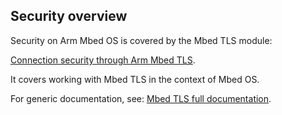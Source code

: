 ## Security overview

Security on Arm Mbed OS is covered by the Mbed TLS module:

[Connection security through Arm Mbed TLS](/docs/development/reference/tls.html).

It covers working with Mbed TLS in the context of Mbed OS. 

For generic documentation, see:
[Mbed TLS full documentation](https://tls.mbed.org/).

